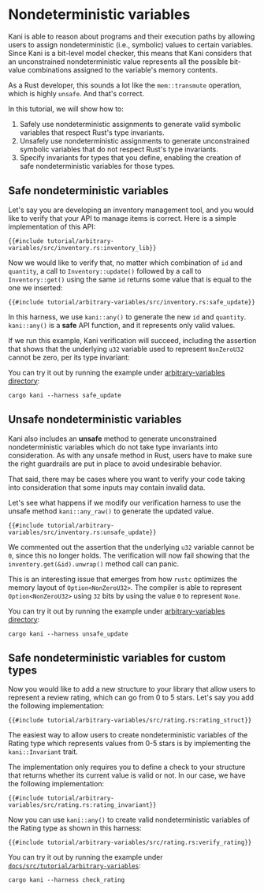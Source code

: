 # Nondeterministic variables

Kani is able to reason about programs and their execution paths by allowing users to assign nondeterministic (i.e., symbolic) values to  certain variables.
Since Kani is a bit-level model checker, this means that Kani considers that an unconstrained nondeterministic value represents all the possible bit-value combinations assigned to the variable's memory contents.

As a Rust developer, this sounds a lot like the `mem::transmute` operation, which is highly `unsafe`.
And that's correct.

In this tutorial, we will show how to:
 1. Safely use nondeterministic assignments to generate valid symbolic variables that respect Rust's type invariants.
 2. Unsafely use nondeterministic assignments to generate unconstrained symbolic variables that do not respect Rust's type invariants.
 2. Specify invariants for types that you define, enabling the creation of safe nondeterministic variables for those types.

## Safe nondeterministic variables

Let's say you are developing an inventory management tool, and you would like to verify that your API to manage items is correct.
Here is a simple implementation of this API:

```rust,noplaypen
{{#include tutorial/arbitrary-variables/src/inventory.rs:inventory_lib}}
```

Now we would like to verify that, no matter which combination of `id` and `quantity`, a call to `Inventory::update()` followed by a call to `Inventory::get()` using the same `id` returns some value that is equal to the one we inserted:

```rust,noplaypen
{{#include tutorial/arbitrary-variables/src/inventory.rs:safe_update}}
```

In this harness, we use `kani::any()` to generate the new `id` and `quantity`.
`kani::any()` is a **safe** API function, and it represents only valid values.

If we run this example, Kani verification will succeed, including the assertion that shows that the underlying `u32` variable  used to represent `NonZeroU32` cannot be zero, per its type invariant:

You can try it out by running the example under
[arbitrary-variables directory](https://github.com/model-checking/kani/tree/main/docs/src/tutorial/arbitrary-variables/):

```
cargo kani --harness safe_update
```

## Unsafe nondeterministic variables

Kani also includes an **unsafe** method to generate unconstrained nondeterministic variables which do not take type invariants into consideration.
As with any unsafe method in Rust, users have to make sure the right guardrails are put in place to avoid undesirable behavior.

That said, there may be cases where you want to verify your code taking into consideration that some inputs may contain invalid data.

Let's see what happens if we modify our verification harness to use the unsafe method `kani::any_raw()` to generate the updated value.

```rust,noplaypen
{{#include tutorial/arbitrary-variables/src/inventory.rs:unsafe_update}}
```

We commented out the assertion that the underlying `u32` variable cannot be `0`, since this no longer holds.
The verification will now fail showing that the `inventory.get(&id).unwrap()` method call can panic.

This is an interesting issue that emerges from how `rustc` optimizes the memory layout of `Option<NonZeroU32>`.
The compiler is able to represent `Option<NonZeroU32>` using `32` bits by using the value `0` to represent `None`.

You can try it out by running the example under [arbitrary-variables directory](https://github.com/model-checking/kani/tree/main/docs/src/tutorial/arbitrary-variables/):

```
cargo kani --harness unsafe_update
```

## Safe nondeterministic variables for custom types

Now you would like to add a new structure to your library that allow users to represent a review rating, which can go from 0 to 5 stars.
Let's say you add the following implementation:

```rust,noplaypen
{{#include tutorial/arbitrary-variables/src/rating.rs:rating_struct}}
```

The easiest way to allow users to create nondeterministic variables of the Rating type which represents values from 0-5 stars is by implementing the `kani::Invariant` trait.

The implementation only requires you to define a check to your structure that returns whether its current value is valid or not.
In our case, we have the following implementation:

```rust,noplaypen
{{#include tutorial/arbitrary-variables/src/rating.rs:rating_invariant}}
```

Now you can use `kani::any()` to create valid nondeterministic variables of the Rating type as shown in this harness:

```rust,noplaypen
{{#include tutorial/arbitrary-variables/src/rating.rs:verify_rating}}
```

You can try it out by running the example under
[`docs/src/tutorial/arbitrary-variables`](https://github.com/model-checking/kani/tree/main/docs/src/tutorial/arbitrary-variables/):

```
cargo kani --harness check_rating
```
